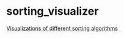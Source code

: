 # sorting_visualizer
[Visualizations of different sorting algorithms](https://brianlobo.github.io/sorting_visualizer/)
